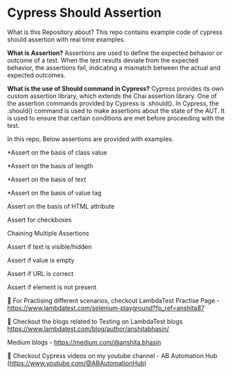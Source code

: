 # Cypress Should Assertion



What is this Repository about?
This repo contains example code of cypress should assertion with real time examples.


**What is Assertion?**
Assertions are used to define the expected behavior or outcome of a test. When the test results deviate from the expected behavior, the assertions fail, indicating a mismatch between the actual and expected outcomes.

**What is the use of Should command in Cypress?**
Cypress provides its own custom assertion library, which extends the Chai assertion library. One of the assertion commands provided by Cypress is .should().
In Cypress, the .should() command is used to make assertions about the state of the AUT. It is used to ensure that certain conditions are met before proceeding with the test. 

In this repo, Below assertions are provided with examples.

*Assert on the basis of class value

*Assert on the basis of length

*Assert on the basis of text

*Assert on the basis of value tag

Assert on the basis of HTML attribute

Assert for checkboxes

Chaining Multiple Assertions

Assert if text is visible/hidden

Assert if value is empty

Assert if URL is correct

Assert if element is not present


💭 For Practising different scenarios, checkout LambdaTest Practise Page - https://www.lambdatest.com/selenium-playground?fp_ref=anshita87

💭 Checkout the blogs related to Testing on LambdaTest blogs https://www.lambdatest.com/blog/author/anshitabhasin/

Medium blogs - https://medium.com/@anshita.bhasin

🔖 Checkout Cypress videos on my youtube channel - AB Automation Hub (https://www.youtube.com/@ABAutomationHub)

